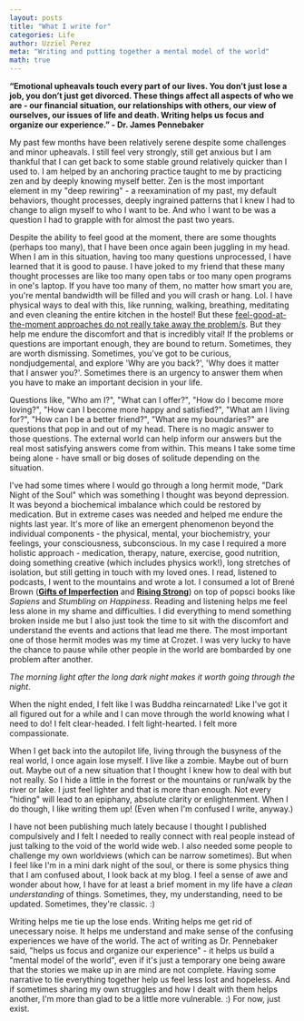 ```yaml
---
layout: posts
title: "What I write for"
categories: Life
author: Uzziel Perez
meta: "Writing and putting together a mental model of the world"
math: true
---
```


**“Emotional upheavals touch every part of our lives. You don’t just lose a job, you don’t just get divorced. These things affect all aspects of who we are - our financial situation, our relationships with others, our view of ourselves, our issues of life and death. Writing helps us focus and organize our experience.” - Dr. James Pennebaker**

My past few months have been relatively serene despite some challenges and minor upheavals. I still feel very strongly, still get anxious but I am thankful that I can get back to some stable ground relatively quicker than I used to. I am helped by an anchoring practice taught to me by practicing zen and by deeply knowing myself better. Zen is the most important element in my "deep rewiring" - a reexamination of my past, my default behaviors, thought processes, deeply ingrained patterns that I knew I had to change to align myself to who I want to be. And who I want to be was a question I had to grapple with for almost the past two years.

 Despite the ability to feel good at the moment, there are some thoughts (perhaps too many), that I have been once again been juggling in my head. When I am in this situation, having too many questions unprocessed, I have learned that it is good to pause. I have joked to my friend that these many thought processes are like too many open tabs or too many open programs in one's laptop. If you have too many of them, no matter how smart you are, you're mental bandwidth will be filled and you will crash or hang. Lol. I have physical ways to deal with this, like running, walking, breathing, meditating and even cleaning the entire kitchen in the hostel! But these [feel-good-at-the-moment approaches do not really take away the problem/s](https://uzzielperez.github.io/life/2019/12/02/Pushing-yourself-is-reductionistic.html). But they help me endure the discomfort and that is incredibly vital! If the problems or questions are important enough, they are bound to return. Sometimes, they are worth dismissing. Sometimes, you've got to be curious, nondjudgemental, and explore 'Why are you back?', 'Why does it matter that I answer you?'. Sometimes there is an urgency to answer them when you have to make an important decision in your life.

Questions like, "Who am I?", "What can I offer?", "How do I become more loving?", "How can I become more happy and satisfied?", "What am I living for?", "How can I be a better friend?", "What are my boundaries?" are questions that pop in and out of my head. There is no magic answer to those questions. The external world can help inform our answers but the real most satisfying answers come from within. This means I take some time being alone -  have small or big doses of solitude depending on the situation.

I've had some times where I would go through a long hermit mode, "Dark Night of the Soul" which was something I thought was beyond depression. It was beyond a biochemical imbalance which could be restored by medication. But in extreme cases was needed and helped me endure the nights last year. It's more of like an emergent phenomenon beyond the individual components - the physical, mental, your biochemistry, your feelings, your consciousness, subconscious. In my case I required a more holistic approach - medication, therapy, nature, exercise, good nutrition, doing something creative (which includes physics work!), long stretches of isolation, but still getting in touch with my loved ones. I read, listened to podcasts, I went to the mountains and wrote a lot. I consumed a lot of Brené Brown (**[Gifts of Imperfection](http://www.drkatemarinchak.com/blog/2017/6/1/journaling-as-an-antidote-to-shame)** and **[Rising Strong](http://spirituallyteaching.blogspot.com/2016/02/rising-strong-and-writing-to-heal.html)**) on top of popsci books like *Sapiens* and *Stumbling on Happiness*. Reading and listening helps me feel less alone in my shame and difficulties. I did everything to mend something broken inside me but I also just took the time to sit with the discomfort and understand the events and actions that lead me there. The most important one of those hermit modes was my time at Crozet. I was very lucky to have the chance to pause while other people in the world are bombarded by one problem after another.

*The morning light after the long dark night makes it worth going through the night.*

When the night ended, I felt like I was Buddha reincarnated! Like I've got it all figured out for a while and I can move through the world knowing what I need to do! I felt clear-headed. I felt light-hearted. I felt more compassionate.

When I get back into the autopilot life, living through the busyness of the real world, I once again lose myself. I live like a zombie. Maybe out of burn out. Maybe out of a new situation that I thought I knew how to deal with but not really. So I hide a little in the forrest or the mountains or run/walk by the river or lake. I just feel lighter and that is more than enough. Not every "hiding" will lead to an epiphany, absolute clarity or enlightenment. When I do though, I like writing them up! (Even when I'm confused I write, anyway.)

I have not been publishing much lately because I thought I published compulsively and I felt I needed to really connect with real people instead of just talking to the void of the world wide web. I also needed some people to challenge my own worldviews (which can be narrow sometimes). But when I feel like I'm in a mini dark night of the soul, or there is some physics thing that I am confused about, I look back at my blog. I feel a sense of awe and wonder about how, I have for at least a brief moment in my life have a *clean understanding* of things. Sometimes, they, my understanding, need to be updated. Sometimes, they're classic. :)

Writing helps me tie up the lose ends. Writing helps me get rid of unecessary noise. It helps me understand and make sense of the confusing experiences we have of the world. The act of writing as Dr. Pennebaker said, "helps us focus and organize our experience" - it helps us build a "mental model of the world", even if it's just a temporary one being aware that the stories we make up in are mind are not complete. Having some narrative to tie everything together help us feel less lost and hopeless. And if sometimes sharing my own struggles and how I dealt with them helps another, I'm more than glad to be a little more vulnerable. :) For now, just exist.
